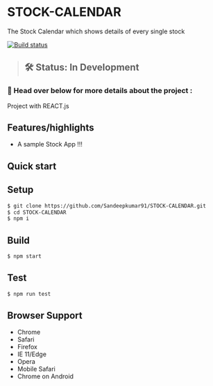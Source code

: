 # STOCK-CALENDAR
The Stock Calendar which shows details of every single stock


[![Build status](https://api.travis-ci.org/Polymer/pwa-starter-kit.svg?branch=master)](https://travis-ci.org/Polymer/pwa-starter-kit)
> ## 🛠 Status: In Development

### 📖 Head over below for more details about the project :
Project with REACT.js

## Features/highlights

- A sample Stock App !!!



## Quick start

## Setup
```bash
$ git clone https://github.com/Sandeepkumar91/STOCK-CALENDAR.git
$ cd STOCK-CALENDAR
$ npm i

```

## Build
```bash
$ npm start
```

## Test 
```bash
$ npm run test
```

## Browser Support

- Chrome
- Safari
- Firefox
- IE 11/Edge
- Opera
- Mobile Safari
- Chrome on Android


